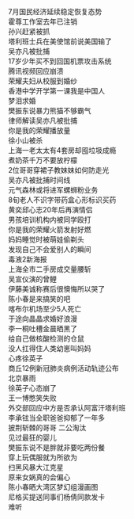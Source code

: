 7月国民经济延续稳定恢复态势  
霍尊工作室去年已注销  
孙兴赶紧被抓  
塔利班士兵在美使馆前说美国输了  
吴亦凡被批捕  
17岁少年买不到回国机票攻击系统  
腾讯视频回应崩溃  
荣耀夫妇从校服到婚纱  
香港中学开学第一课我是中国人  
梦泪求婚  
樊振东说暴力熊猫不够霸气  
律师解读吴亦凡被批捕  
你是我的荣耀播放量  
徐小山被杀  
上海一老太太有4套房却囤垃圾成瘾  
煮奶茶千万不要放柠檬  
2位哥哥穿裙子教妹妹如何防走光  
吴亦凡被批捕时间线  
元气森林或将进军螺蛳粉业务  
8旬老人不识字带药盒心形标识买药  
黄奕邱心志20年后再演情侣  
男孩培训机构内被同学殴打  
你是我的荣耀火箭发射好燃  
妈妈睡觉时被萌娃偷剃头  
发现自己不会爱别人的瞬间  
毒液2新海报  
上海全市二手房成交量腰斩  
吴宣仪演的曾鲤  
伊藤美诚称赛后很懊悔所以哭了  
陈小春是来搞笑的吧  
喀布尔机场至少5人死亡  
于途向晶晶求婚好浪漫  
李一桐吐槽金晨晒黑了  
给自己做核酸检测的仓鼠  
没人扛得住人类幼崽叫妈妈  
心疼徐英子  
商丘12例新冠肺炎病例活动轨迹公布  
北京暴雨  
徐英子心态崩了  
王一博憋笑失败  
外交部回应中方是否承认阿富汗塔利班  
李承铉当全职爸爸抑郁了一年多  
披荆斩棘的哥哥 二公淘汰  
见过最狂的婴儿  
樊振东说不是胖就非要吃两份餐  
穿上玩偶服就为所欲为  
扫黑风暴大江克星  
原来女娲真的会偏心  
陈小春晒大湾区梦幻组漫画图  
尼格买提送同事们杨倩同款发卡  
难听  
